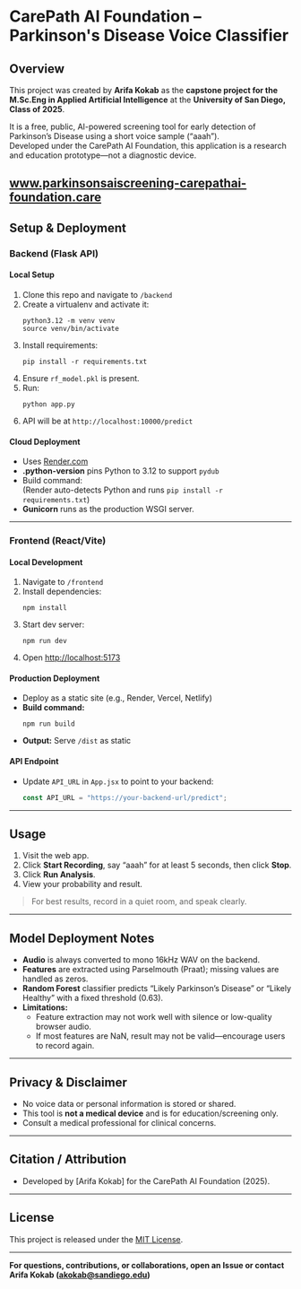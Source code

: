 # CarePath AI Foundation – Parkinson's Disease Voice Classifier

## Overview

This project was created by **Arifa Kokab** as the **capstone project for the M.Sc.Eng in Applied Artificial Intelligence** at the **University of San Diego, Class of 2025**.

It is a free, public, AI-powered screening tool for early detection of Parkinson’s Disease using a short voice sample (“aaah”).  
Developed under the CarePath AI Foundation, this application is a research and education prototype—not a diagnostic device.

www.parkinsonsaiscreening-carepathai-foundation.care
---

## Setup & Deployment

### **Backend (Flask API)**

#### **Local Setup**
1. Clone this repo and navigate to `/backend`
2. Create a virtualenv and activate it:
    ```
    python3.12 -m venv venv
    source venv/bin/activate
    ```
3. Install requirements:
    ```
    pip install -r requirements.txt
    ```
4. Ensure `rf_model.pkl` is present.
5. Run:
    ```
    python app.py
    ```
6. API will be at `http://localhost:10000/predict`

#### **Cloud Deployment**
- Uses [Render.com](https://render.com/)
- **.python-version** pins Python to 3.12 to support `pydub`
- Build command:  
  (Render auto-detects Python and runs `pip install -r requirements.txt`)
- **Gunicorn** runs as the production WSGI server.

---

### **Frontend (React/Vite)**

#### **Local Development**
1. Navigate to `/frontend`
2. Install dependencies:
    ```
    npm install
    ```
3. Start dev server:
    ```
    npm run dev
    ```
4. Open [http://localhost:5173](http://localhost:5173)

#### **Production Deployment**
- Deploy as a static site (e.g., Render, Vercel, Netlify)
- **Build command:**
    ```
    npm run build
    ```
- **Output:** Serve `/dist` as static

#### **API Endpoint**
- Update `API_URL` in `App.jsx` to point to your backend:
    ```js
    const API_URL = "https://your-backend-url/predict";
    ```

---

## Usage

1. Visit the web app.
2. Click **Start Recording**, say “aaah” for at least 5 seconds, then click **Stop**.
3. Click **Run Analysis**.
4. View your probability and result.

> For best results, record in a quiet room, and speak clearly.

---

## Model Deployment Notes

- **Audio** is always converted to mono 16kHz WAV on the backend.
- **Features** are extracted using Parselmouth (Praat); missing values are handled as zeros.
- **Random Forest** classifier predicts “Likely Parkinson’s Disease” or “Likely Healthy” with a fixed threshold (0.63).
- **Limitations:**  
  - Feature extraction may not work well with silence or low-quality browser audio.
  - If most features are NaN, result may not be valid—encourage users to record again.

---

## Privacy & Disclaimer

- No voice data or personal information is stored or shared.
- This tool is **not a medical device** and is for education/screening only.
- Consult a medical professional for clinical concerns.

---

## Citation / Attribution

- Developed by [Arifa Kokab] for the CarePath AI Foundation (2025).

---

## License

This project is released under the [MIT License](LICENSE).

---

**For questions, contributions, or collaborations, open an Issue or contact Arifa Kokab (akokab@sandiego.edu)**
